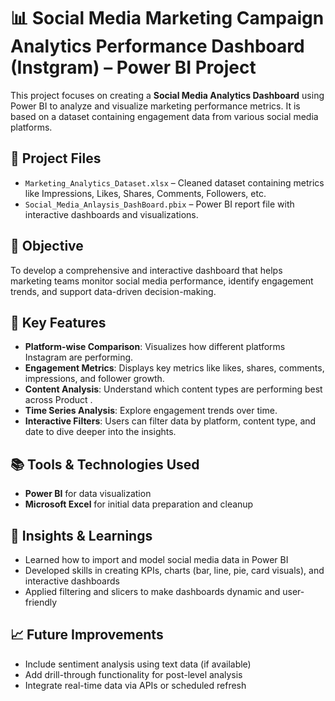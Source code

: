 # 📊 Social Media Marketing Campaign Analytics Performance Dashboard (Instgram)  – Power BI Project

This project focuses on creating a **Social Media Analytics Dashboard** using Power BI to analyze and visualize marketing performance metrics.
It is based on a dataset containing engagement data from various social media platforms.

## 📁 Project Files

- `Marketing_Analytics_Dataset.xlsx` – Cleaned dataset containing metrics like Impressions, Likes, Shares, Comments, Followers, etc.
- `Social_Media_Anlaysis_DashBoard.pbix` – Power BI report file with interactive dashboards and visualizations.

## 🚀 Objective

To develop a comprehensive and interactive dashboard that helps marketing teams monitor social media performance, identify engagement trends, and support data-driven decision-making.

## 📌 Key Features

- **Platform-wise Comparison**: Visualizes how different platforms Instagram are performing.
- **Engagement Metrics**: Displays key metrics like likes, shares, comments, impressions, and follower growth.
- **Content Analysis**: Understand which content types are performing best across Product .
- **Time Series Analysis**: Explore engagement trends over time.
- **Interactive Filters**: Users can filter data by platform, content type, and date to dive deeper into the insights.

## 📚 Tools & Technologies Used

- **Power BI** for data visualization
- **Microsoft Excel** for initial data preparation and cleanup

## 🧠 Insights & Learnings

- Learned how to import and model social media data in Power BI
- Developed skills in creating KPIs, charts (bar, line, pie, card visuals), and interactive dashboards
- Applied filtering and slicers to make dashboards dynamic and user-friendly

## 📈 Future Improvements

- Include sentiment analysis using text data (if available)
- Add drill-through functionality for post-level analysis
- Integrate real-time data via APIs or scheduled refresh


